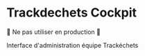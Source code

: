 # Trackdechets Cockpit

🚨 Ne pas utiliser en production 🚨

Interface d'administration équipe Trackéchets
